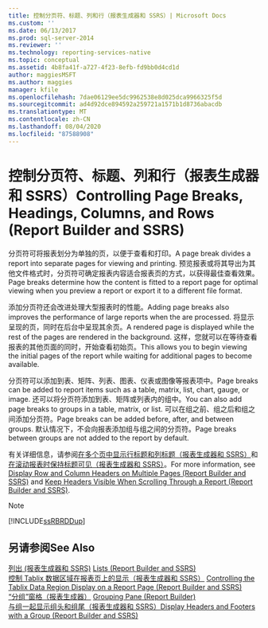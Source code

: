 ```yaml
---
title: 控制分页符、标题、列和行（报表生成器和 SSRS）| Microsoft Docs
ms.custom: ''
ms.date: 06/13/2017
ms.prod: sql-server-2014
ms.reviewer: ''
ms.technology: reporting-services-native
ms.topic: conceptual
ms.assetid: 4b8fa41f-a727-4f23-8efb-fd9bb0d4cd1d
author: maggiesMSFT
ms.author: maggies
manager: kfile
ms.openlocfilehash: 7dae06129ee5dc9962538e8d025dca9966325f5d
ms.sourcegitcommit: ad4d92dce894592a259721a1571b1d8736abacdb
ms.translationtype: MT
ms.contentlocale: zh-CN
ms.lasthandoff: 08/04/2020
ms.locfileid: "87588908"
---
```

# <a name="controlling-page-breaks-headings-columns-and-rows-report-builder-and-ssrs"></a><span data-ttu-id="ecc91-102">控制分页符、标题、列和行（报表生成器和 SSRS）</span><span class="sxs-lookup"><span data-stu-id="ecc91-102">Controlling Page Breaks, Headings, Columns, and Rows (Report Builder and SSRS)</span></span>
  <span data-ttu-id="ecc91-103">分页符可将报表划分为单独的页，以便于查看和打印。</span><span class="sxs-lookup"><span data-stu-id="ecc91-103">A page break divides a report into separate pages for viewing and printing.</span></span> <span data-ttu-id="ecc91-104">预览报表或将其导出为其他文件格式时，分页符可确定报表内容适合报表页的方式，以获得最佳查看效果。</span><span class="sxs-lookup"><span data-stu-id="ecc91-104">Page breaks determine how the content is fitted to a report page for optimal viewing when you preview a report or export it to a different file format.</span></span>  
  
 <span data-ttu-id="ecc91-105">添加分页符还会改进处理大型报表时的性能。</span><span class="sxs-lookup"><span data-stu-id="ecc91-105">Adding page breaks also improves the performance of large reports when the are processed.</span></span> <span data-ttu-id="ecc91-106">将显示呈现的页，同时在后台中呈现其余页。</span><span class="sxs-lookup"><span data-stu-id="ecc91-106">A rendered page is displayed while the rest of the pages are rendered in the background.</span></span> <span data-ttu-id="ecc91-107">这样，您就可以在等待查看报表的其他页面的同时，开始查看初始页。</span><span class="sxs-lookup"><span data-stu-id="ecc91-107">This allows you to begin viewing the initial pages of the report while waiting for additional pages to become available.</span></span>  
  
 <span data-ttu-id="ecc91-108">分页符可以添加到表、矩阵、列表、图表、仪表或图像等报表项中。</span><span class="sxs-lookup"><span data-stu-id="ecc91-108">Page breaks can be added to report items such as a table, matrix, list, chart, gauge, or image.</span></span> <span data-ttu-id="ecc91-109">还可以将分页符添加到表、矩阵或列表内的组中。</span><span class="sxs-lookup"><span data-stu-id="ecc91-109">You can also add page breaks to groups in a table, matrix, or list.</span></span> <span data-ttu-id="ecc91-110">可以在组之前、组之后和组之间添加分页符。</span><span class="sxs-lookup"><span data-stu-id="ecc91-110">Page breaks can be added before, after, and between groups.</span></span> <span data-ttu-id="ecc91-111">默认情况下，不会向报表添加组与组之间的分页符。</span><span class="sxs-lookup"><span data-stu-id="ecc91-111">Page breaks between groups are not added to the report by default.</span></span>  
  
 <span data-ttu-id="ecc91-112">有关详细信息，请参阅[在多个页中显示行标题和列标题（报表生成器和 SSRS）](display-row-and-column-headers-on-multiple-pages-report-builder-and-ssrs.md)和[在滚动报表时保持标题可见（报表生成器和 SSRS）](keep-headers-visible-when-scrolling-through-a-report-report-builder-and-ssrs.md)。</span><span class="sxs-lookup"><span data-stu-id="ecc91-112">For more information, see [Display Row and Column Headers on Multiple Pages &#40;Report Builder and SSRS&#41;](display-row-and-column-headers-on-multiple-pages-report-builder-and-ssrs.md) and [Keep Headers Visible When Scrolling Through a Report &#40;Report Builder and SSRS&#41;](keep-headers-visible-when-scrolling-through-a-report-report-builder-and-ssrs.md).</span></span>  
  
> [!NOTE]  
>  [!INCLUDE[ssRBRDDup](../../includes/ssrbrddup-md.md)]  
  
## <a name="see-also"></a><span data-ttu-id="ecc91-113">另请参阅</span><span class="sxs-lookup"><span data-stu-id="ecc91-113">See Also</span></span>  
 <span data-ttu-id="ecc91-114">[列出 &#40;报表生成器和 SSRS&#41;](tables-matrices-and-lists-report-builder-and-ssrs.md) </span><span class="sxs-lookup"><span data-stu-id="ecc91-114">[Lists &#40;Report Builder and SSRS&#41;](tables-matrices-and-lists-report-builder-and-ssrs.md) </span></span>  
 <span data-ttu-id="ecc91-115">[控制 Tablix 数据区域在报表页上的显示（报表生成器和 SSRS）](controlling-the-tablix-data-region-display-on-a-report-page.md) </span><span class="sxs-lookup"><span data-stu-id="ecc91-115">[Controlling the Tablix Data Region Display on a Report Page &#40;Report Builder and SSRS&#41;](controlling-the-tablix-data-region-display-on-a-report-page.md) </span></span>  
 <span data-ttu-id="ecc91-116">[“分组”窗格（报表生成器）](grouping-pane-report-builder.md) </span><span class="sxs-lookup"><span data-stu-id="ecc91-116">[Grouping Pane &#40;Report Builder&#41;](grouping-pane-report-builder.md) </span></span>  
 [<span data-ttu-id="ecc91-117">与组一起显示组头和组尾（报表生成器和 SSRS）</span><span class="sxs-lookup"><span data-stu-id="ecc91-117">Display Headers and Footers with a Group &#40;Report Builder and SSRS&#41;</span></span>](display-headers-and-footers-with-a-group-report-builder-and-ssrs.md)  
  
  
